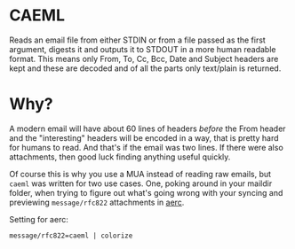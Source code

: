 # CAEML

Reads an email file from either STDIN or from a file passed as the first argument, digests it and outputs it to STDOUT in a more human readable format. This means only From, To, Cc, Bcc, Date and Subject headers are kept and these are decoded and of all the parts only text/plain is returned.

# Why?

A modern email will have about 60 lines of headers _before_ the From header and the "interesting" headers will be encoded in a way, that is pretty hard for humans to read. And that's if the email was two lines. If there were also attachments, then good luck finding anything useful quickly.

Of course this is why you use a MUA instead of reading raw emails, but `caeml` was written for two use cases. One, poking around in your maildir folder, when trying to figure out what's going wrong with your syncing and previewing `message/rfc822` attachments in [aerc](aerc-mail.org).

Setting for aerc:
```
message/rfc822=caeml | colorize
```
